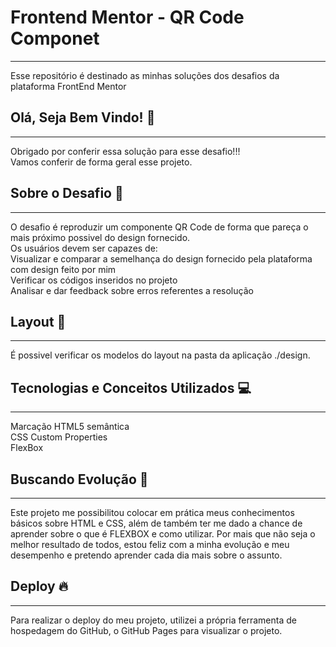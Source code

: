 <!DOCTYPE html>
<html lang="en">
<head>
    <meta charset="UTF-8">
    <meta name="viewport" content="width=device-width, initial-scale=1.0">
    <h1>Frontend Mentor - QR Code Componet</h1>
    <hr>
    <link rel="file:///C:/Users/diego/Downloads/qr-code-component-main/qr-code-component-main/index.html" href="QR Code Componet">
    <p>Esse repositório é destinado as minhas soluções dos desafios da plataforma FrontEnd Mentor</p>
    <h2>Olá, Seja Bem Vindo! 👋</h2>
    <hr>
    <p>Obrigado por conferir essa solução para esse desafio!!!<br>Vamos conferir de forma geral esse projeto.</p>
    <h2>Sobre o Desafio 🎯</h2>
    <hr>
    <p>O desafio é reproduzir um componente QR Code de forma que pareça o mais próximo possivel do design fornecido.<br>Os usuários devem ser capazes de:<br>Visualizar e comparar a semelhança do design fornecido pela plataforma com design feito por mim<br>
        Verificar os códigos inseridos no projeto<br>
        Analisar e dar feedback sobre erros referentes a resolução
    <h2>Layout 🎨</h2>
    <hr>
    <p>É possivel verificar os modelos do layout na pasta da aplicação ./design.</p>
    <h2>Tecnologias e Conceitos Utilizados 💻</h2>
    <hr>
    <p>Marcação HTML5 semântica<br> CSS Custom Properties<br> FlexBox</p>
    <h2>Buscando Evolução 🚀</h2>
    <hr>
    <p> Este projeto me possibilitou colocar em prática meus conhecimentos básicos sobre HTML e CSS, além de também ter me dado a chance de aprender sobre o que é FLEXBOX e como utilizar. Por mais que não seja o melhor resultado de todos, estou feliz com a minha evolução e meu desempenho e pretendo aprender cada dia mais sobre o assunto.</p>
    <h2>Deploy 🔥</h2>
    <hr>
    <p>Para realizar o deploy do meu projeto, utilizei a própria ferramenta de hospedagem do GitHub, o GitHub Pages <link rel="https://github.com/hilaryzoia/Frontend-Mentor---Challengers/blob/main/README.md" href="Clique Aqui"> para visualizar o projeto.</p>
</head>
<body>
    
</body>
</html>
